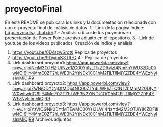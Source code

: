 # proyectoFinal
En este README se publicara los links y la documentación relacionada con con el proyecto final de análisis de datos.
1.- Link de la página índice: https://vncriis.github.io/ 
2.- Análisis crítico de los proyectos en presentación de Power Point: archivo adjunto en el repositorio.
3.- Link de youtube de los videos publicados:
  Creación de indice y análisis
  1. https://youtu.be/0D4szwSrdt0
  Replica de proyectos
  2. https://youtu.be/9DydmK3T6zQ
4.- Replica de proyectos:
  1. Link dashboard proyecto1: https://app.powerbi.com/view?r=eyJrIjoiNmM3OTFlZjUtNzc1ZC00YjAyLTlkZDItMzI4NmFhYWU3ZDc0IiwidCI6IjY4MmE0ZTZhLWE3N2YtNDk1OC1hM2FjLTllMjY2ZDE4YWEzNyIsImMiOjR9
  2. Link dashboard proyecto2: https://app.powerbi.com/view?r=eyJrIjoiZWNjODYzNjQtMDg4NC00ZTY4LWFhZTQtNzZhMmM2ODIyYWQwIiwidCI6IjY4MmE0ZTZhLWE3N2YtNDk1OC1hM2FjLTllMjY2ZDE4YWEzNyIsImMiOjR9
  3. Link dashboard proyecto3: https://app.powerbi.com/view?r=eyJrIjoiYzVlOGNkODYtMTEwMC00YzI3LWI4NzYtM2M3OTJiYjI0ZDFjIiwidCI6IjY4MmE0ZTZhLWE3N2YtNDk1OC1hM2FjLTllMjY2ZDE4YWEzNyIsImMiOjR9
Archivos adjuntos:
